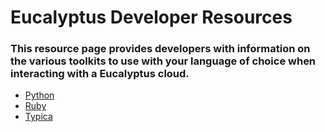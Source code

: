 # Eucalyptus Developer Resources

### This resource page provides developers with information on the various toolkits to use with your language of choice when interacting with a Eucalyptus cloud.

* [Python](/eucalyptus/eucalyptus/wiki/Boto)
* [Ruby](/eucalyptus/eucalyptus/wiki/Fog)
* [Typica](/eucalyptus/eucalyptus/wiki/Typica)